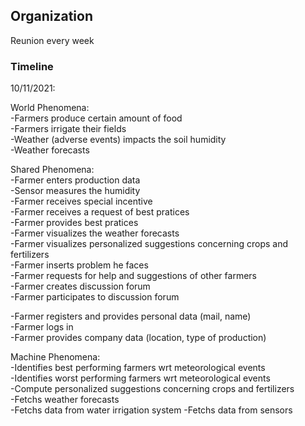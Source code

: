 ## Organization
Reunion every week




### Timeline
10/11/2021: 

World Phenomena:  
-Farmers produce certain amount of food  
-Farmers irrigate their fields  
-Weather (adverse events) impacts the soil humidity  
-Weather forecasts  

Shared Phenomena:   
-Farmer enters production data  
-Sensor measures the humidity  
-Farmer receives special incentive  
-Farmer receives a request of best pratices  
-Farmer provides best pratices  
-Farmer visualizes the weather forecasts  
-Farmer visualizes personalized suggestions concerning crops and fertilizers  
-Farmer inserts problem he faces  
-Farmer requests for help and suggestions of other farmers  
-Farmer creates discussion forum  
-Farmer participates to discussion forum  

-Farmer registers and provides personal data (mail, name)  
-Farmer logs in  
-Farmer provides company data (location, type of production)  


Machine Phenomena:   
-Identifies best performing farmers wrt meteorological events  
-Identifies worst performing farmers wrt meteorological events  
-Compute personalized suggestions concerning crops and fertilizers    
-Fetchs weather forecasts  
-Fetchs data from water irrigation system
-Fetchs data from sensors


